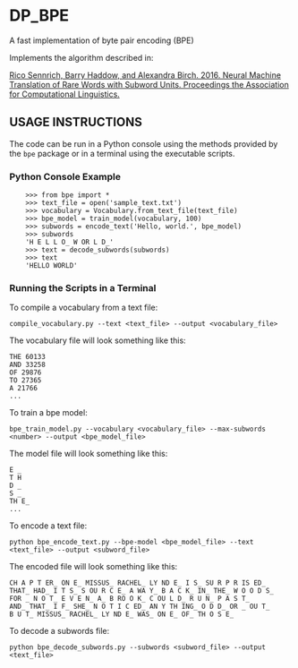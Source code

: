 # DP_BPE
A fast implementation of byte pair encoding (BPE)

Implements the algorithm described in:

[Rico Sennrich, Barry Haddow, and Alexandra Birch. 2016.
Neural Machine Translation of Rare Words with Subword Units.
Proceedings the Association for Computational Linguistics.
](https://www.aclweb.org/anthology/P16-1162.pdf)

## USAGE INSTRUCTIONS

The code can be run in a Python console using the methods provided by the `bpe` package
or in a terminal using the executable scripts.

### Python Console Example

        >>> from bpe import *
        >>> text_file = open('sample_text.txt')
        >>> vocabulary = Vocabulary.from_text_file(text_file)
        >>> bpe_model = train_model(vocabulary, 100)
        >>> subwords = encode_text('Hello, world.', bpe_model)
        >>> subwords
        'H E L L O_ W OR L D_'
        >>> text = decode_subwords(subwords)
        >>> text
        'HELLO WORLD'

### Running the Scripts in a Terminal

To compile a vocabulary from a text file:

    compile_vocabulary.py --text <text_file> --output <vocabulary_file>

The vocabulary file will look something like this:

    THE 60133
    AND 33258
    OF 29876
    TO 27365
    A 21766
    ...

To train a bpe model:

    bpe_train_model.py --vocabulary <vocabulary_file> --max-subwords <number> --output <bpe_model_file>

The model file will look something like this:

    E _
    T H
    D _
    S _
    TH E_  
    ...

To encode a text file:

    python bpe_encode_text.py --bpe-model <bpe_model_file> --text <text_file> --output <subword_file>

The encoded file will look something like this:

    CH A P T ER_ ON E_ MISSUS_ RACHEL_ LY ND E_ I S_ SU R P R IS ED_
    THAT_ HAD_ I T S_ S OU R C E_ A WA Y_ B A C K_ IN_ THE_ W O O D S_
    FOR _ N O T_ E V E N_ A_ B RO O K_ C OU L D_ R U N_ P A S T_
    AND_ THAT_ I F_ SHE_ N O T I C ED_ AN Y TH ING_ O D D_ OR _ OU T_
    B U T_ MISSUS_ RACHEL_ LY ND E_ WAS_ ON E_ OF_ TH O S E_

To decode a subwords file:

    python bpe_decode_subwords.py --subwords <subword_file> --output <text_file>
